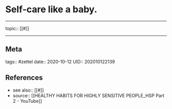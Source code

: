 # Self-care like a baby.

---

topic:: [[#]]

---
## Meta
tags:: #zettel
date:: 2020-10-12
UID:: 202010122139
## References
- see also:: [[#]]
- source:: [[HEALTHY HABITS FOR HIGHLY SENSITIVE PEOPLE_HSP Part 2 - YouTube]]